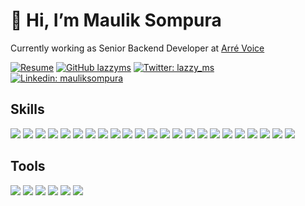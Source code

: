 # 👋 Hi, I’m Maulik Sompura 
Currently working as Senior Backend Developer at [Arré Voice](https://play.google.com/store/apps/details?id=com.arre.voice)

[![Resume](https://img.shields.io/badge/website-000000?style=for-the-badge&logo=About.me&logoColor=white&url=me.mauliksompura.in/generic-resume)](https://me.mauliksompura.in/generic-resume)
[![GitHub lazzyms](https://img.shields.io/github/followers/lazzyms?label=follow&style=for-the-badge&logo=github)](https://github.com/lazzyms)
[![Twitter: lazzy_ms](https://img.shields.io/twitter/follow/lazzy_ms?style=for-the-badge&logo=twitter)](https://twitter.com/lazzy_ms)
[![Linkedin: mauliksompura](https://img.shields.io/badge/-mauliksompura-blue?style=for-the-badge&logo=Linkedin&logoColor=white&link=https://www.linkedin.com/in/mauliksompura/)](https://www.linkedin.com/in/mauliksompura/)



## Skills
<img src="https://img.shields.io/badge/Node%20js-339933?style=for-the-badge&logo=nodedotjs&logoColor=white" /> <img src="https://img.shields.io/badge/React%20Js-20232A?style=for-the-badge&logo=react&logoColor=61DAFB" /> <img src="https://img.shields.io/badge/TypeScript-007ACC?style=for-the-badge&logo=typescript&logoColor=white" /> <img src="https://img.shields.io/badge/Express.js-000000?style=for-the-badge&logo=express&logoColor=white" /> <img src="https://img.shields.io/badge/GraphQl-E10098?style=for-the-badge&logo=graphql&logoColor=white" /> <img src="https://img.shields.io/badge/Redux-593D88?style=for-the-badge&logo=redux&logoColor=white" /> <img src="https://img.shields.io/badge/Vue.js-35495E?style=for-the-badge&logo=vuedotjs&logoColor=4FC08D" /> <img src="https://img.shields.io/badge/Vuetify-1867C0?style=for-the-badge&logo=vuetify&logoColor=white" /> <img src="https://img.shields.io/badge/jQuery-0769AD?style=for-the-badge&logo=jquery&logoColor=white" /> <img src="https://img.shields.io/badge/MySQL-005C84?style=for-the-badge&logo=mysql&logoColor=white" /> <img src="https://img.shields.io/badge/MongoDB-4EA94B?style=for-the-badge&logo=mongodb&logoColor=white" /> <img src="https://img.shields.io/badge/ArangoDB-DDE072?style=for-the-badge&logo=ArangoDB&logoColor=white" /> <img src="https://img.shields.io/badge/Material%20UI-007FFF?style=for-the-badge&logo=mui&logoColor=white" /> <img src="https://img.shields.io/badge/Tailwind_CSS-38B2AC?style=for-the-badge&logo=tailwind-css&logoColor=white" /> <img src="https://img.shields.io/badge/Bootstrap-563D7C?style=for-the-badge&logo=bootstrap&logoColor=white" /> <img src="https://img.shields.io/badge/Amazon_AWS-FF9900?style=for-the-badge&logo=amazonaws&logoColor=white" /> <img src="https://img.shields.io/badge/firebase-ffca28?style=for-the-badge&logo=firebase&logoColor=black" /> <img src="https://img.shields.io/badge/Stripe-626CD9?style=for-the-badge&logo=Stripe&logoColor=white" /> <img src="https://img.shields.io/badge/PayPal%20API-00457C?style=for-the-badge&logo=paypal&logoColor=white" /> <img src="https://img.shields.io/badge/Paytm%20API-002970?style=for-the-badge&logo=paytm&logoColor=00BAF2" /> <img src="https://img.shields.io/badge/Docker-2CA5E0?style=for-the-badge&logo=docker&logoColor=white" /> <img src="https://img.shields.io/badge/GitLab%20CI-330F63?style=for-the-badge&logo=gitlab&logoColor=white" /> <img src="https://img.shields.io/badge/GitHub_Actions-2088FF?style=for-the-badge&logo=github-actions&logoColor=white" />

## Tools
<img src="https://img.shields.io/badge/Visual_Studio_Code-0078D4?style=for-the-badge&logo=visual%20studio%20code&logoColor=white" /> <img src="https://img.shields.io/badge/Postman-FF6C37?style=for-the-badge&logo=Postman&logoColor=white" /> <img src="https://img.shields.io/badge/Yarn-2C8EBB?style=for-the-badge&logo=yarn&logoColor=white" /> <img src="https://img.shields.io/badge/mac-000000?style=for-the-badge&logo=apple&logoColor=white" /> <img src="https://img.shields.io/badge/Linux-FCC624?style=for-the-badge&logo=linux&logoColor=black" /> <img src="https://img.shields.io/badge/Brave-FF1B2D?style=for-the-badge&logo=Brave&logoColor=white" />


<!---
lazzyms/lazzyms is a ✨ special ✨ repository because its `README.md` (this file) appears on your GitHub profile.
You can click the Preview link to take a look at your changes.
--->
